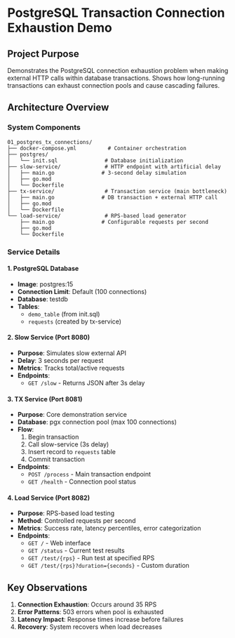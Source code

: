# PostgreSQL Transaction Connection Exhaustion Demo

## Project Purpose
Demonstrates the PostgreSQL connection exhaustion problem when making external HTTP calls within database transactions. Shows how long-running transactions can exhaust connection pools and cause cascading failures.

## Architecture Overview

### System Components
```
01_postgres_tx_connections/
├── docker-compose.yml          # Container orchestration
├── postgres/
│   └── init.sql               # Database initialization
├── slow-service/              # HTTP endpoint with artificial delay
│   ├── main.go               # 3-second delay simulation
│   ├── go.mod
│   └── Dockerfile
├── tx-service/                # Transaction service (main bottleneck)
│   ├── main.go               # DB transaction + external HTTP call
│   ├── go.mod
│   └── Dockerfile
└── load-service/              # RPS-based load generator
    ├── main.go               # Configurable requests per second
    ├── go.mod
    └── Dockerfile
```

### Service Details

#### 1. PostgreSQL Database
- **Image**: postgres:15
- **Connection Limit**: Default (100 connections)
- **Database**: testdb
- **Tables**: 
  - `demo_table` (from init.sql)
  - `requests` (created by tx-service)

#### 2. Slow Service (Port 8080)
- **Purpose**: Simulates slow external API
- **Delay**: 3 seconds per request
- **Metrics**: Tracks total/active requests
- **Endpoints**:
  - `GET /slow` - Returns JSON after 3s delay

#### 3. TX Service (Port 8081)
- **Purpose**: Core demonstration service
- **Database**: pgx connection pool (max 100 connections)
- **Flow**: 
  1. Begin transaction
  2. Call slow-service (3s delay)
  3. Insert record to `requests` table
  4. Commit transaction
- **Endpoints**:
  - `POST /process` - Main transaction endpoint
  - `GET /health` - Connection pool status

#### 4. Load Service (Port 8082)
- **Purpose**: RPS-based load testing
- **Method**: Controlled requests per second
- **Metrics**: Success rate, latency percentiles, error categorization
- **Endpoints**:
  - `GET /` - Web interface
  - `GET /status` - Current test results
  - `GET /test/{rps}` - Run test at specified RPS
  - `GET /test/{rps}?duration={seconds}` - Custom duration


## Key Observations
1. **Connection Exhaustion**: Occurs around 35 RPS
2. **Error Patterns**: 503 errors when pool is exhausted
3. **Latency Impact**: Response times increase before failures
4. **Recovery**: System recovers when load decreases